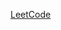 [LeetCode](https://leetcode.com/problems/minimum-recolors-to-get-k-consecutive-black-blocks/?envType=daily-question&envId=2025-03-08)